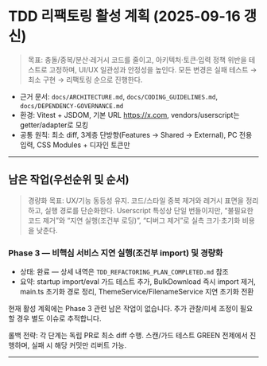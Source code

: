 # TDD 리팩토링 활성 계획 (2025-09-16 갱신)

> 목표: 충돌/중복/분산·레거시 코드를 줄이고, 아키텍처·토큰·입력 정책 위반을
> 테스트로 고정하며, UI/UX 일관성과 안정성을 높인다. 모든 변경은 실패 테스트 →
> 최소 구현 → 리팩토링 순으로 진행한다.

- 근거 문서: `docs/ARCHITECTURE.md`, `docs/CODING_GUIDELINES.md`,
  `docs/DEPENDENCY-GOVERNANCE.md`
- 환경: Vitest + JSDOM, 기본 URL https://x.com, vendors/userscript는
  getter/adapter로 모킹
- 공통 원칙: 최소 diff, 3계층 단방향(Features → Shared → External), PC 전용
  입력, CSS Modules + 디자인 토큰만

---

<!-- 0) 현재 상태 점검 요약: 완료 로그(TDD_REFACTORING_PLAN_COMPLETED.md)로 이관됨 -->

## 남은 작업(우선순위 및 순서)

> 경량화 목표: UX/기능 동등성 유지. 코드/스타일 중복 제거와 레거시 표면을
> 정리하고, 실행 경로를 단순화한다. Userscript 특성상 단일 번들이지만, “불필요한
> 코드 제거”와 “지연 실행(조건부 로딩)”, “디버그 제거”로 실측 크기·초기화 비용을
> 낮춘다.

### Phase 3 — 비핵심 서비스 지연 실행(조건부 import) 및 경량화

- 상태: 완료 — 상세 내역은 `TDD_REFACTORING_PLAN_COMPLETED.md` 참조
- 요약: startup import/eval 가드 테스트 추가, BulkDownload 즉시 import 제거,
  main.ts 초기화 경로 정리, ThemeService/FilenameService 지연 초기화 전환

현재 활성 계획에는 Phase 3 관련 남은 작업이 없습니다. 추가 관찰/미세 조정이
필요할 경우 별도 이슈로 추적합니다.

롤백 전략: 각 단계는 독립 PR로 최소 diff 수행. 스캔/가드 테스트 GREEN 전제에서
진행하며, 실패 시 해당 커밋만 리버트 가능.

<!-- 부록(SOURCE PATH RENAME / CLEANUP PLAN): 완료 로그로 이관됨 -->

---

<!-- “초기 페인트 시 툴바 투명” 이슈는 완료되어 완료 로그(TDD_REFACTORING_PLAN_COMPLETED.md)로 이관되었습니다. 활성 계획에서는 제외합니다. -->
